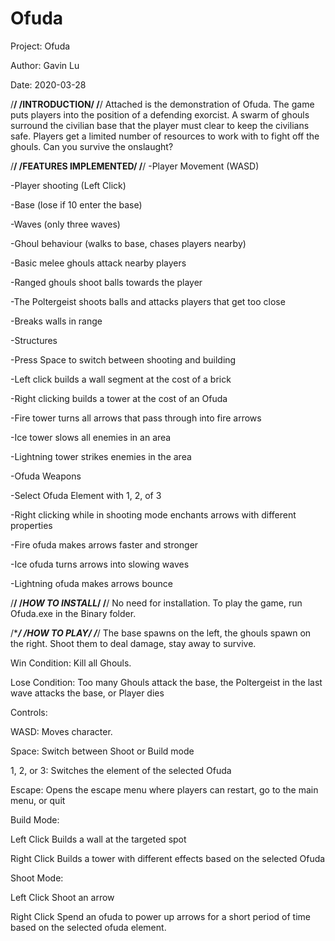 # Ofuda
Project: Ofuda

Author: Gavin Lu

Date: 2020-03-28

/****************************************/
/**************INTRODUCTION**************/
/****************************************/
Attached is the demonstration of Ofuda. The game puts players into the position of a defending exorcist. A swarm of ghouls surround the
civilian base that the player must clear to keep the civilians safe. Players get a limited number of resources to work with to fight
off the ghouls. Can you survive the onslaught?


/****************************************/
/**********FEATURES IMPLEMENTED**********/
/****************************************/
-Player Movement (WASD)

-Player shooting (Left Click)

-Base (lose if 10 enter the base)

-Waves (only three waves)

-Ghoul behaviour (walks to base, chases players nearby)

  -Basic melee ghouls attack nearby players

  -Ranged ghouls shoot balls towards the player

  -The Poltergeist shoots balls and attacks players that get too close

  -Breaks walls in range

-Structures

  -Press Space to switch between shooting and building
	
  -Left click builds a wall segment at the cost of a brick
	
  -Right clicking builds a tower at the cost of an Ofuda
	
  -Fire tower turns all arrows that pass through into fire arrows
	
  -Ice tower slows all enemies in an area
	
  -Lightning tower strikes enemies in the area

-Ofuda Weapons
	
  -Select Ofuda Element with 1, 2, of 3
	
  -Right clicking while in shooting mode enchants arrows with different properties
	
  -Fire ofuda makes arrows faster and stronger
	
  -Ice ofuda turns arrows into slowing waves
	
  -Lightning ofuda makes arrows bounce


/****************************************/
/*************HOW TO INSTALL*************/
/****************************************/
No need for installation. To play the game, run Ofuda.exe in the Binary folder.



/****************************************/
/***************HOW TO PLAY**************/
/****************************************/
The base spawns on the left, the ghouls spawn on the right. Shoot them to deal damage, stay away to survive.

Win Condition: Kill all Ghouls.

Lose Condition: Too many Ghouls attack the base, the Poltergeist in the last wave attacks the base, or Player dies


Controls:

WASD:		Moves character.

Space:		Switch between Shoot or Build mode

1, 2, or 3:	Switches the element of the selected Ofuda

Escape:		Opens the escape menu where players can restart, go to the main menu, or quit


Build Mode:

Left Click	Builds a wall at the targeted spot

Right Click	Builds a tower with different effects based on the selected Ofuda


Shoot Mode:

Left Click	Shoot an arrow

Right Click	Spend an ofuda to power up arrows for a short period of time based on the selected ofuda element.
